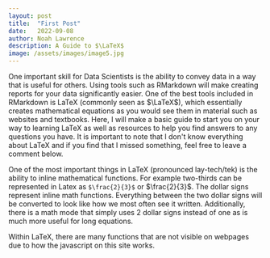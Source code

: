 ```yaml
---
layout: post
title:  "First Post"
date:   2022-09-08
author: Noah Lawrence
description: A Guide to $\LaTeX$
image: /assets/images/image5.jpg
---
```

One important skill for Data Scientists is the ability to convey data in a way that is useful for others.  Using tools such as RMarkdown will make creating reports for your data significantly easier.  One of the best tools included in RMarkdown is LaTeX (commonly seen as $\LaTeX$), which essentially creates mathematical equations as you would see them in material such as websites and textbooks.  Here, I will make a basic guide to start you on your way to learning LaTeX as well as resources to help you find answers to any questions you have.  It is important to note that I don't know everything about LaTeX and if you find that I missed something, feel free to leave a comment below.

One of the most important things in LaTeX (pronounced lay-tech/tek) is the ability to inline mathematical functions.  For example two-thirds can be represented in Latex as `$\frac{2}{3}$` or $\frac{2}{3}$.  The dollar signs represent inline math functions.  Everything between the two dollar signs will be converted to look like how we most often see it written.  Additionally, there is a math mode that simply uses 2 dollar signs instead of one as is much more useful for long equations.  

Within LaTeX, there are many functions that are not visible on webpages due to how the javascript on this site works.  
